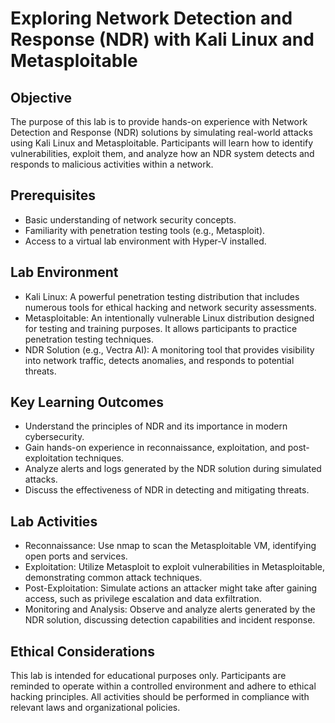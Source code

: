 # Exploring Network Detection and Response (NDR) with Kali Linux and Metasploitable

## Objective

The purpose of this lab is to provide hands-on experience with Network Detection and Response (NDR) solutions by simulating real-world attacks using Kali Linux and Metasploitable. Participants will learn how to identify vulnerabilities, exploit them, and analyze how an NDR system detects and responds to malicious activities within a network.

## Prerequisites
- Basic understanding of network security concepts.
- Familiarity with penetration testing tools (e.g., Metasploit).
- Access to a virtual lab environment with Hyper-V installed.

## Lab Environment
- Kali Linux: A powerful penetration testing distribution that includes numerous tools for ethical hacking and network security assessments.
- Metasploitable: An intentionally vulnerable Linux distribution designed for testing and training purposes. It allows participants to practice penetration testing techniques.
- NDR Solution (e.g., Vectra AI): A monitoring tool that provides visibility into network traffic, detects anomalies, and responds to potential threats.

## Key Learning Outcomes
- Understand the principles of NDR and its importance in modern cybersecurity.
- Gain hands-on experience in reconnaissance, exploitation, and post-exploitation techniques.
- Analyze alerts and logs generated by the NDR solution during simulated attacks.
- Discuss the effectiveness of NDR in detecting and mitigating threats.

## Lab Activities
- Reconnaissance: Use nmap to scan the Metasploitable VM, identifying open ports and services.
- Exploitation: Utilize Metasploit to exploit vulnerabilities in Metasploitable, demonstrating common attack techniques.
- Post-Exploitation: Simulate actions an attacker might take after gaining access, such as privilege escalation and data exfiltration.
- Monitoring and Analysis: Observe and analyze alerts generated by the NDR solution, discussing detection capabilities and incident response.

## Ethical Considerations
This lab is intended for educational purposes only. Participants are reminded to operate within a controlled environment and adhere to ethical hacking principles. All activities should be performed in compliance with relevant laws and organizational policies.

